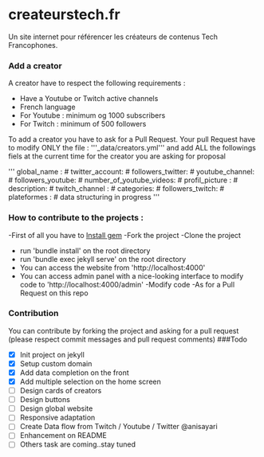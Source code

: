 # createurstech.fr
Un site internet pour référencer les créateurs de contenus Tech Francophones.

### Add a creator
A creator have to respect the following requirements :
 - Have a Youtube or Twitch active channels
 - French language
 - For Youtube : minimum og 1000 subscribers
 - For Twitch : minimum of 500 followers
 
 To add a creator you have to ask for a Pull Request. Your pull Request have to modify ONLY the file : '''_data/creators.yml''' and add ALL the followings fiels at the current time for the creator you are asking for proposal

'''
global_name : #
twitter_account: #
followers_twitter: #
youtube_channel: #
followers_youtube: #
number_of_youtube_videos: #
profil_picture : #
description: #
twitch_channel : #
categories: #
followers_twitch: #
plateformes : #
data structuring in progress
'''

### How to contribute to the projects :

-First of all you have to [Install gem](https://jekyllrb.com/docs/installation/)
-Fork the project
-Clone the project
- run 'bundle install' on the root directory
- run 'bundle exec jekyll serve' on the root directory
- You can access the website from 'http://localhost:4000'
- You can access admin panel with a nice-looking interface to modify code to 'http://localhost:4000/admin'
-Modify code
-As for a Pull Request on this repo


### Contribution
You can contribute by forking the project and asking for a pull request (please respect commit messages and pull request comments)
###Todo
- [x] Init project on jekyll
- [x] Setup custom domain
- [x] Add data completion on the front
- [x] Add multiple selection on the home screen
- [ ] Design cards of creators
- [ ] Design buttons
- [ ] Design global website
- [ ] Responsive adaptation
- [ ] Create Data flow from Twitch  / Youtube / Twitter @anisayari
- [ ] Enhancement on README
- [ ] Others task are coming..stay tuned
